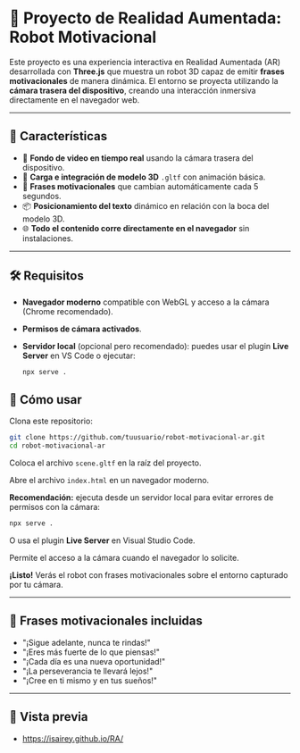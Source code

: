 # 🤖 Proyecto de Realidad Aumentada: Robot Motivacional

Este proyecto es una experiencia interactiva en Realidad Aumentada (AR) desarrollada con **Three.js** que muestra un robot 3D capaz de emitir **frases motivacionales** de manera dinámica. El entorno se proyecta utilizando la **cámara trasera del dispositivo**, creando una interacción inmersiva directamente en el navegador web.

---

## 🌟 Características

- 🎥 **Fondo de video en tiempo real** usando la cámara trasera del dispositivo.
- 🤖 **Carga e integración de modelo 3D** `.gltf` con animación básica.
- 💬 **Frases motivacionales** que cambian automáticamente cada 5 segundos.
- 📦 **Posicionamiento del texto** dinámico en relación con la boca del modelo 3D.
- 🌐 **Todo el contenido corre directamente en el navegador** sin instalaciones.

---

## 🛠️ Requisitos

- **Navegador moderno** compatible con WebGL y acceso a la cámara (Chrome recomendado).
- **Permisos de cámara activados**.
- **Servidor local** (opcional pero recomendado): puedes usar el plugin **Live Server** en VS Code o ejecutar:

  ```bash
  npx serve .
  ```

## 🚀 Cómo usar

Clona este repositorio:

```bash
git clone https://github.com/tuusuario/robot-motivacional-ar.git
cd robot-motivacional-ar
```

Coloca el archivo `scene.gltf` en la raíz del proyecto.

Abre el archivo `index.html` en un navegador moderno.

**Recomendación:** ejecuta desde un servidor local para evitar errores de permisos con la cámara:

```bash
npx serve .
```

O usa el plugin **Live Server** en Visual Studio Code.

Permite el acceso a la cámara cuando el navegador lo solicite.

**¡Listo!** Verás el robot con frases motivacionales sobre el entorno capturado por tu cámara.

---

## 💬 Frases motivacionales incluidas

- "¡Sigue adelante, nunca te rindas!"
- "¡Eres más fuerte de lo que piensas!"
- "¡Cada día es una nueva oportunidad!"
- "¡La perseverancia te llevará lejos!"
- "¡Cree en ti mismo y en tus sueños!"

---

## 📸 Vista previa
 - https://isairey.github.io/RA/

